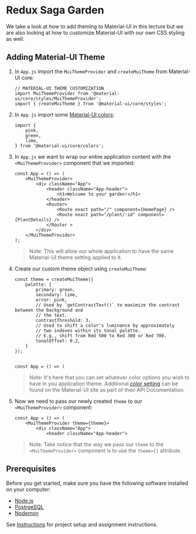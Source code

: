 # Redux Saga Garden

We take a look at how to add theming to Material-UI in this lecture but we are also looking at how to customize Material-UI with our own CSS styling as well.


## Adding Material-UI Theme

1. In `App.js` import the `MuiThemeProvider` and `createMuiTheme` from Material-UI core:

    ```JS
    // MATERIAL-UI THEME CUSTOMIZATION
    import MuiThemeProvider from '@material-ui/core/styles/MuiThemeProvider';
    import { createMuiTheme } from '@material-ui/core/styles';
    ```

1. In `App.js` import some [Material-UI colors](https://material-ui.com/customization/color/#color-tool):

    ```JS
    import {
        pink,
        green,
        lime,
    } from '@material-ui/core/colors';
    ```

1. In `App.js` we want to wrap our entire application content with the `<MuiThemeProvider>` component that we imported:

    ```JS
    const App = () => (
        <MuiThemeProvider>
            <div className="App">
                <header className="App-header">
                    <h1>Welcome to your garden!</h1>
                </header>
                <Router>
                    <Route exact path="/" component={HomePage} />
                    <Route exact path="/plant/:id" component={PlantDetails} />
                </Router >
            </div>
        </MuiThemeProvider>
    );
    ```

    > Note: This will allow our whole application to have the same Material-UI theme setting applied to it.
    
1. Create our custom theme object using `createMuiTheme`:

    ```JS
    const theme = createMuiTheme({
        palette: {
            primary: green,
            secondary: lime,
            error: pink,
            // Used by `getContrastText()` to maximize the contrast between the background and
            // the text.
            contrastThreshold: 3,
            // Used to shift a color's luminance by approximately
            // two indexes within its tonal palette.
            // E.g., shift from Red 500 to Red 300 or Red 700.
            tonalOffset: 0.2,
        }
    });


    const App = () => (
    ```

    > Note: It's here that you can set whatever color options you wish to have in you application theme. Additional [color setting](https://material-ui.com/customization/palette/#color-tool) can be found on the Material-UI site as part of their API Documentation.

1. Now we need to pass our newly created `theme` to our `<MuiThemeProvider>` component:

    ```JS
    const App = () => (
        <MuiThemeProvider theme={theme}>
            <div className="App">
                <header className="App-header">
    ```

    > Note: Take notice that the way we pass our `theme` to the `<MuiThemeProvider>` component is to use the `theme={}` attribute.


## Prerequisites

Before you get started, make sure you have the following software installed on your computer:

- [Node.js](https://nodejs.org/en/)
- [PostrgeSQL](https://www.postgresql.org/)
- [Nodemon](https://nodemon.io/)

See [Instructions](./INSTRUCTIONS.md) for project setup and assignment instructions.
